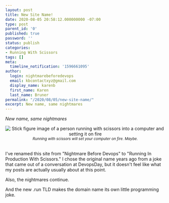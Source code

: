 ```yaml
---
layout: post
title: New Site Name!
date: 2020-08-05 20:58:12.000000000 -07:00
type: post
parent_id: '0'
published: true
password: ''
status: publish
categories:
- Running With Scissors
tags: []
meta:
  timeline_notification: '1596661095'
author:
  login: nightmarebeforedevops
  email: kbcontactxyz@gmail.com
  display_name: karenb
  first_name: Karen
  last_name: Bruner
permalink: "/2020/08/05/new-site-name/"
excerpt: New name, same nightmares
---
```


_New name, same nightmares_

<div align="center">
<img 
src="{{ site.baseurl }}/assets/images/2020/08/sketch1596660776299-01.jpeg"
alt="Stick figure image of a person running with scissors into a computer and setting it on fire">
<br>
<i><small>
Running with scissors will set your computer on fire. Maybe.
</small></i>
</div>
<br>

I've renamed this site from "Nightmare Before Devops" to "Running In Production With Scissors." I chose the original name years ago from a joke that came out of a conversation at DevopsDay, but it doesn't feel like what my posts are actually usually about at this point.


Also, the nightmares continue.


And the new .run TLD makes the domain name its own little programming joke.


